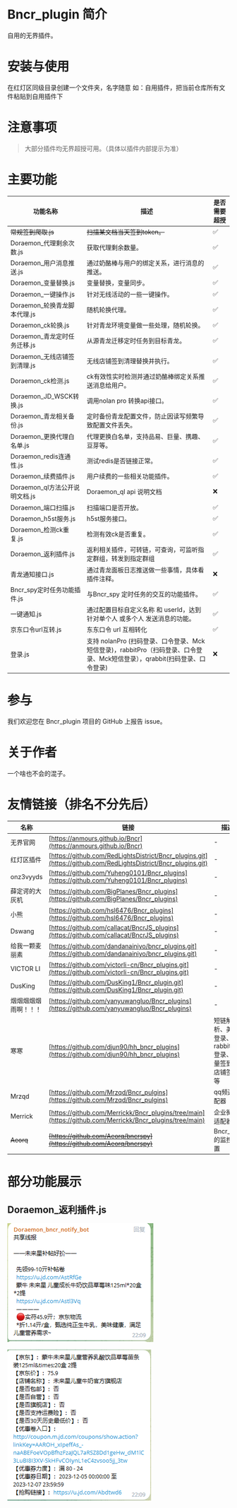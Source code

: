# Bncr_plugin 简介

自用的无界插件。

# 安装与使用

在红灯区同级目录创建一个文件夹，名字随意 如：自用插件，把当前仓库所有文件粘贴到自用插件下

# 注意事项

> 大部分插件均无界超授可用。（具体以插件内部提示为准）

# 主要功能
| 功能名称                   | 描述                                                                              | 是否需要超授 |
|------------------------|---------------------------------------------------------------------------------|------------|
| ~~常规签到爬取.js~~          | ~~扫描某文档当天签到token。~~                                                             | ✅      |
| Doraemon_代理剩余次数.js     | 获取代理剩余数量。                                                                       | ✅      |
| Doraemon_用户消息推送.js     | 通过奶酪棒与用户的绑定关系，进行消息的推送。                                                          | ✅      |
| Doraemon_变量替换.js       | 变量替换，变量同步。                                                                      | ✅      |
| Doraemon_一键操作.js       | 针对无线活动的一些一键操作。                                                                  | ✅      |
| Doraemon_轮换青龙脚本代理.js   | 随机轮换代理。                                                                         | ✅      |
| Doraemon_ck轮换.js       | 针对青龙环境变量做一些处理，随机轮换。                                                             | ✅      |
| Doraemon_青龙定时任务迁移.js   | 从源青龙迁移定时任务到目标青龙。                                                                | ✅      |
| Doraemon_无线店铺签到清理.js   | 无线店铺签到清理替换并执行。                                                                  | ✅      |
| Doraemon_ck检测.js       | ck有效性实时检测并通过奶酪棒绑定关系推送消息给用户。                                                     | ✅      |
| Doraemon_JD_WSCK转换.js  | 调用nolan pro 转换api接口。                                                            | ✅      |
| Doraemon_青龙相关备份.js     | 定时备份青龙配置文件，防止因读写频繁导致配置文件丢失。                                                     | ✅      |
| Doraemon_更换代理白名单.js    | 代理更换白名单，支持品易、巨量、携趣、豆芽等。                                                         | ✅      |
| Doraemon_redis连通性.js   | 测试redis是否链接正常。                                                                  | ✅      |
| Doraemon_续费插件.js       | 用户续费的一些相关功能插件。                                                                  | ✅      |
| Doraemon_ql方法公开说明文档.js | Doraemon_ql api 说明文档                                                            | ❌      |
| Doraemon_端口扫描.js       | 扫描端口是否开放。                                                                       | ✅      |
| Doraemon_h5st服务.js     | h5st服务接口。                                                                       | ✅      |
| Doraemon_检测ck重复.js     | 检测有效ck是否重复。                                                                     | ✅      |
| Doraemon_返利插件.js     | 返利相关插件，可转链，可查询，可监听指定群组，转发到指定群组                                                  | ✅      |
| 青龙通知接口.js              | 通过青龙面板日志推送做一些事情，具体看插件注释。                                                        | ❌      |
| Bncr_spy定时任务功能插件.js    | 与Bncr_spy 定时任务的交互的功能插件。                                                         | ✅      |
| 一键通知.js                | 通过配置目标自定义名称 和 userId，达到针对单个人 或多个人 发送消息的功能。                                      | ✅      |
| 京东口令url互转.js           | 东东口令 url 互相转化                                                                   | ✅      |
| 登录.js                  | 支持 nolanPro (扫码登录、口令登录、Mck短信登录)，rabbitPro（扫码登录、口令登录、Mck短信登录），qrabbit(扫码登录、口令登录) | ❌      |


# 参与

我们欢迎您在 Bncr_plugin 项目的 GitHub 上报告 issue。

# 关于作者

一个啥也不会的混子。

# 友情链接（排名不分先后）

| 名称 | 链接 | 描述                               |
| ---- | ---- |----------------------------------|
| 无界官网 | [https://anmours.github.io/Bncr](https://anmours.github.io/Bncr) | -                                |
| 红灯区插件 | [https://github.com/RedLightsDistrict/Bncr_plugins.git](https://github.com/RedLightsDistrict/Bncr_plugins.git) | -                                |
| onz3vyyds | [https://github.com/Yuheng0101/Bncr_plugins](https://github.com/Yuheng0101/Bncr_plugins) | -                                |
| 薛定谔的大灰机 | [https://github.com/BigPlanes/Bncr_plugins](https://github.com/BigPlanes/Bncr_plugins) | -                                |
| 小熊 | [https://github.com/hsl6476/Bncr_plugins](https://github.com/hsl6476/Bncr_plugins) | -                                |
| Dswang | [https://github.com/callacat/BncrJS_plugins](https://github.com/callacat/BncrJS_plugins) | -                                |
| 给我一颗麦丽素 | [https://github.com/dandanainiyo/bncr_plugins.git](https://github.com/dandanainiyo/bncr_plugins.git) | -                                |
| VICTOR LI | [https://github.com/victorli-cn/Bncr_plugins.git](https://github.com/victorli-cn/Bncr_plugins.git) | -                                |
| DusKing | [https://github.com/DusKing1/Bncr_plugin.git](https://github.com/DusKing1/Bncr_plugin.git) | -                                |
| 烟烟烟烟烟雨啊！！！ | [https://github.com/yanyuwangluo/Bncr_plugins](https://github.com/yanyuwangluo/Bncr_plugins) | -                                |
| 寒寒 | [https://github.com/djun90/hh_bncr_plugins](https://github.com/djun90/hh_bncr_plugins) | 短链解析、美团登录、rabbitPro登录、巨量签到、店铺签到等 |
| Mrzqd | [https://github.com/Mrzqd/Bncr_pulgins](https://github.com/Mrzqd/Bncr_pulgins) | qq频道适配器                          |
| Merrick | [https://github.com/Merrickk/Bncr_plugins/tree/main](https://github.com/Merrickk/Bncr_plugins/tree/main) | 企业微信适配器                          |
| ~~Aeorq~~ | ~~[https://github.com/Aeorq/bncrspy](https://github.com/Aeorq/bncrspy)~~ | Bncr_spy的监控配置                    |

# 部分功能展示

## Doraemon_返利插件.js

![rebatePlugin_one.png](resources/img/rebatePlugin_one.png)

![rebatePlugin_two.png](resources/img/rebatePlugin_two.png)